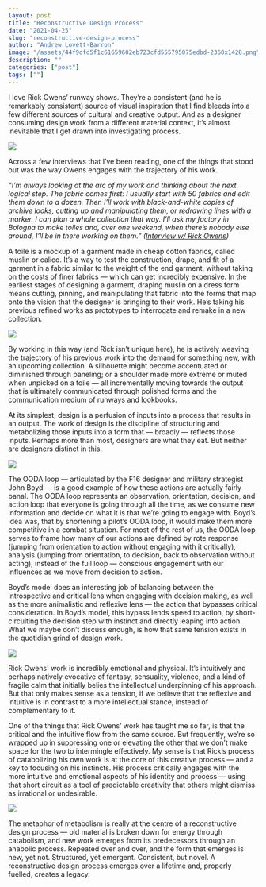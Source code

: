 ```yaml
---
layout: post
title: "Reconstructive Design Process"
date: "2021-04-25"
slug: "reconstructive-design-process"
author: "Andrew Lovett-Barron"
image: "/assets/44f9dfd5f1c61659602eb723cfd555795075edbd-2360x1428.png"
description: ""
categories: ["post"]
tags: [""]
---
```


I love Rick Owens’ runway shows. They’re a consistent (and he is remarkably consistent) source of visual inspiration that I find bleeds into a few different sources of cultural and creative output. And as a designer consuming design work from a different material context, it’s almost inevitable that I get drawn into investigating process.

![](/assets/637d3398841e314a3ab3d013dcb18e0f9a19fca7-1600x2400.jpg)

Across a few interviews that I’ve been reading, one of the things that stood out was the way Owens engages with the trajectory of his work.

_“I’m always looking at the arc of my work and thinking about the next logical step. The fabric comes first: I usually start with 50 fabrics and edit them down to a dozen. Then I’ll work with black-and-white copies of archive looks, cutting up and manipulating them, or redrawing lines with a marker. I can plan a whole collection that way. I’ll ask my factory in Bologna to make toiles and, over one weekend, when there’s nobody else around, I’ll be in there working on them.” ([Interview w/ Rick Owens](https://www.matchesfashion.com/intl/mens/the-style-report/2017/01/the-paris-fashion-week-issue/my-desk-rick-owens-designer-interview))_

A toile is a mockup of a garment made in cheap cotton fabrics, called muslin or calico. It’s a way to test the construction, drape, and fit of a garment in a fabric similar to the weight of the end garment, without taking on the costs of finer fabrics — which can get incredibly expensive. In the earliest stages of designing a garment, draping muslin on a dress form means cutting, pinning, and manipulating that fabric into the forms that map onto the vision that the designer is bringing to their work. He’s taking his previous refined works as prototypes to interrogate and remake in a new collection.

![](/assets/44f9dfd5f1c61659602eb723cfd555795075edbd-2360x1428.png)

By working in this way (and Rick isn’t unique here), he is actively weaving the trajectory of his previous work into the demand for something new, with an upcoming collection. A silhouette might become accentuated or diminished through paneling; or a shoulder made more extreme or muted when unpicked on a toile — all incrementally moving towards the output that is ultimately communicated through polished forms and the communication medium of runways and lookbooks.

At its simplest, design is a perfusion of inputs into a process that results in an output. The work of design is the discipline of structuring and metabolizing those inputs into a form that — broadly — reflects those inputs. Perhaps more than most, designers are what they eat. But neither are designers distinct in this.

![](/assets/12c704a82eff6f81d5040c9986de11b7ba181351-850x461.png)

The OODA loop — articulated by the F16 designer and military strategist John Boyd — is a good example of how these actions are actually fairly banal. The OODA loop represents an observation, orientation, decision, and action loop that everyone is going through all the time, as we consume new information and decide on what it is that we’re going to engage with. Boyd’s idea was, that by shortening a pilot’s OODA loop, it would make them more competitive in a combat situation. For most of the rest of us, the OODA loop serves to frame how many of our actions are defined by rote response (jumping from orientation to action without engaging with it critically), analysis (jumping from orientation, to decision, back to observation without acting), instead of the full loop — conscious engagement with our influences as we move from decision to action.

Boyd’s model does an interesting job of balancing between the introspective and critical lens when engaging with decision making, as well as the more animalistic and reflexive lens — the action that bypasses critical consideration. In Boyd’s model, this bypass lends speed to action, by short-circuiting the decision step with instinct and directly leaping into action. What we maybe don’t discuss enough, is how that same tension exists in the quotidian grind of design work.

![](/assets/1a2384c4fb04c3f8ab1fc05f28187c36351e43bc-1600x2400.jpg)

Rick Owens' work is incredibly emotional and physical. It’s intuitively and perhaps natively evocative of fantasy, sensuality, violence, and a kind of fragile calm that initially belies the intellectual underpinning of his approach. But that only makes sense as a tension, if we believe that the reflexive and intuitive is in contrast to a more intellectual stance, instead of complementary to it.

One of the things that Rick Owens’ work has taught me so far, is that the critical and the intuitive flow from the same source. But frequently, we’re so wrapped up in suppressing one or elevating the other that we don’t make space for the two to intermingle effectively. My sense is that Rick’s process of catabolizing his own work is at the core of this creative process — and a key to focusing on his instincts. His process critically engages with the more intuitive and emotional aspects of his identity and process — using that short circuit as a tool of predictable creativity that others might dismiss as irrational or undesirable.

![](/assets/1c6a9101363d618fb84f9cb192c68e0cbe1a2e66-1800x1800.jpg)

The metaphor of metabolism is really at the centre of a reconstructive design process — old material is broken down for energy through catabolism, and new work emerges from its predecessors through an anabolic process. Repeated over and over, and the form that emerges is new, yet not. Structured, yet emergent. Consistent, but novel. A reconstructive design process emerges over a lifetime and, properly fuelled, creates a legacy.
